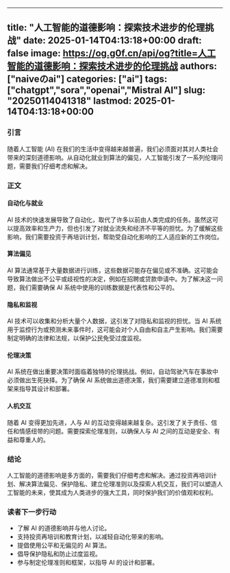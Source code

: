 
---
title: "人工智能的道德影响：探索技术进步的伦理挑战"
date: 2025-01-14T04:13:18+00:00
draft: false
image: https://og.g0f.cn/api/og?title=人工智能的道德影响：探索技术进步的伦理挑战
authors: ["naiveのai"]
categories: ["ai"]
tags: ["chatgpt","sora","openai","Mistral AI"]
slug: "20250114041318"
lastmod: 2025-01-14T04:13:18+00:00
---
### 引言

随着人工智能 (AI) 在我们的生活中变得越来越普遍，我们必须面对其对人类社会带来的深刻道德影响。从自动化就业到算法的偏见，人工智能引发了一系列伦理问题，需要我们仔细考虑和解决。

### 正文

#### 自动化与就业

AI 技术的快速发展导致了自动化，取代了许多以前由人类完成的任务。虽然这可以提高效率和生产力，但也引发了对就业流失和经济不平等的担忧。为了缓解这些影响，我们需要投资于再培训计划，帮助受自动化影响的工人适应新的工作岗位。

#### 算法偏见

AI 算法通常基于大量数据进行训练，这些数据可能存在偏见或不准确。这可能会导致算法做出不公平或歧视性的决定，例如在招聘或贷款申请中。为了解决这一问题，我们需要确保 AI 系统中使用的训练数据是代表性和公平的。

#### 隐私和监视

AI 技术可以收集和分析大量个人数据，这引发了对隐私和监视的担忧。当 AI 系统用于监控行为或预测未来事件时，这可能会对个人自由和自主产生影响。我们需要制定明确的法律和法规，以保护公民免受过度监视。

#### 伦理决策

AI 系统在做出重要决策时面临着独特的伦理挑战。例如，自动驾驶汽车在事故中必须做出生死抉择。为了确保 AI 系统做出道德决策，我们需要建立道德准则和框架来指导其设计和部署。

#### 人机交互

随着 AI 变得更加先进，人与 AI 的互动变得越来越复杂。这引发了关于责任、信任和情感纽带的问题。需要探索伦理准则，以确保人与 AI 之间的互动是安全、有益和尊重人的。

### 结论

人工智能的道德影响是多方面的，需要我们仔细考虑和解决。通过投资再培训计划、解决算法偏见、保护隐私、建立伦理准则以及探索人机交互，我们可以塑造人工智能的未来，使其成为人类进步的强大工具，同时保护我们的价值观和权利。

### 读者下一步行动

* 了解 AI 的道德影响并与他人讨论。
* 支持投资再培训和教育计划，以减轻自动化带来的影响。
* 提倡使用公平和无偏见的 AI 算法。
* 倡导保护隐私和防止过度监视。
* 参与制定伦理准则和框架，以指导 AI 的设计和部署。